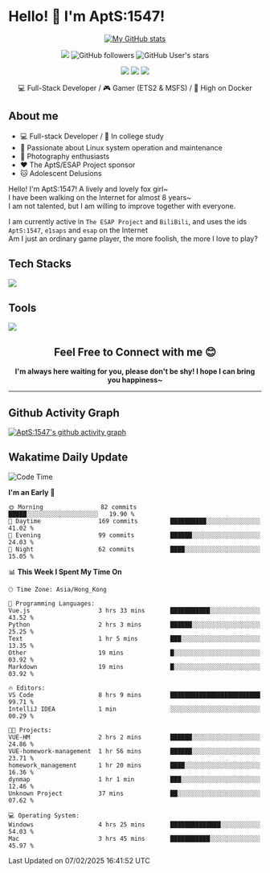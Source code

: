 # Hello! 👋 I'm AptS:1547! 

<div align="center">

 [![My GitHub stats](https://github-readme-stats.vercel.app/api?username=AptS-1547&show_icons=true&theme=transparent)](https://github.com/AptS-1547)

 ![](https://komarev.com/ghpvc/?username=AptS-1547&color=blue&style=flat-square)
 ![GitHub followers](https://img.shields.io/github/followers/AptS-1547?style=flat-square)
 ![GitHub User's stars](https://img.shields.io/github/stars/AptS-1547?style=flat-square)
 
 [![](https://img.shields.io/badge/website-4493f8?style=for-the-badge&logo=About.me&logoColor=white)](https://esaps.net/)
 [![](https://img.shields.io/badge/RSS-4493f8?style=for-the-badge&logo=rss&logoColor=white)](https://esaps.net/feed/)
 [![](https://img.shields.io/badge/Email-4493f8?style=for-the-badge&logo=gmail&logoColor=white)](mailto:apts-1547@esaps.net)

 💻 Full-Stack Developer / 🎮 Gamer (ETS2 & MSFS) / 🐋 High on Docker

</div>

## About me

- 💻 Full-stack Developer / 🏫 In college study
- 📶 Passionate about Linux system operation and maintenance
- 📸 Photography enthusiasts
- ❤ The AptS/ESAP Project sponsor
- 🐱 Adolescent Delusions

Hello! I'm AptS:1547! A lively and lovely fox girl~  
I have been walking on the Internet for almost 8 years~  
I am not talented, but I am willing to improve together with everyone.  

I am currently active in `The ESAP Project` and `BiliBili`, and uses the ids `AptS:1547`, `e1saps` and `esap` on the Internet  
Am I just an ordinary game player, the more foolish, the more I love to play?  

## Tech Stacks
<a href="https://skillicons.dev">
  <img src="https://skillicons.dev/icons?i=py,arduino,php,html,css,javascript,typescript,bash,java,kotlin,vue,go,nodejs,cpp,rust,tailwind" />
</a>
   
## Tools

<a href="https://skillicons.dev">
  <img src="https://skillicons.dev/icons?i=ae,pr,ps,au,blender,visualstudio,vscode,androidstudio,idea,anaconda,gradle,maven,npm,vite,yarn,cloudflare,docker,git,github,githubactions,jenkins,nginx,workers,wordpress,sentry,grafana,prometheus,postgres,mysql,mongodb,redis" />
</a>

## <div align="center"> Feel Free to Connect with me 😊 </div>

**<div align="center">I'm always here waiting for you, please don't be shy! I hope I can bring you happiness~</div>**

----------------------

## Github Activity Graph

[![AptS:1547's github activity graph](https://github-readme-activity-graph.vercel.app/graph?username=AptS-1547&theme=react-dark)](https://github.com/AptS-1547)

## Wakatime Daily Update

<!--START_SECTION:waka-->
![Code Time](http://img.shields.io/badge/Code%20Time-209%20hrs-blue)

**I'm an Early 🐤** 

```text
🌞 Morning                82 commits          █████░░░░░░░░░░░░░░░░░░░░   19.90 % 
🌆 Daytime                169 commits         ██████████░░░░░░░░░░░░░░░   41.02 % 
🌃 Evening                99 commits          ██████░░░░░░░░░░░░░░░░░░░   24.03 % 
🌙 Night                  62 commits          ████░░░░░░░░░░░░░░░░░░░░░   15.05 % 
```


📊 **This Week I Spent My Time On** 

```text
🕑︎ Time Zone: Asia/Hong_Kong

💬 Programming Languages: 
Vue.js                   3 hrs 33 mins       ███████████░░░░░░░░░░░░░░   43.52 % 
Python                   2 hrs 3 mins        ██████░░░░░░░░░░░░░░░░░░░   25.25 % 
Text                     1 hr 5 mins         ███░░░░░░░░░░░░░░░░░░░░░░   13.35 % 
Other                    19 mins             █░░░░░░░░░░░░░░░░░░░░░░░░   03.92 % 
Markdown                 19 mins             █░░░░░░░░░░░░░░░░░░░░░░░░   03.92 % 

🔥 Editors: 
VS Code                  8 hrs 9 mins        █████████████████████████   99.71 % 
IntelliJ IDEA            1 min               ░░░░░░░░░░░░░░░░░░░░░░░░░   00.29 % 

🐱‍💻 Projects: 
VUE-HM                   2 hrs 2 mins        ██████░░░░░░░░░░░░░░░░░░░   24.86 % 
VUE-homework-management  1 hr 56 mins        ██████░░░░░░░░░░░░░░░░░░░   23.71 % 
homework_management      1 hr 20 mins        ████░░░░░░░░░░░░░░░░░░░░░   16.36 % 
dynmap                   1 hr 1 min          ███░░░░░░░░░░░░░░░░░░░░░░   12.46 % 
Unknown Project          37 mins             ██░░░░░░░░░░░░░░░░░░░░░░░   07.62 % 

💻 Operating System: 
Windows                  4 hrs 25 mins       ██████████████░░░░░░░░░░░   54.03 % 
Mac                      3 hrs 45 mins       ███████████░░░░░░░░░░░░░░   45.97 % 
```


 Last Updated on 07/02/2025 16:41:52 UTC
<!--END_SECTION:waka-->
